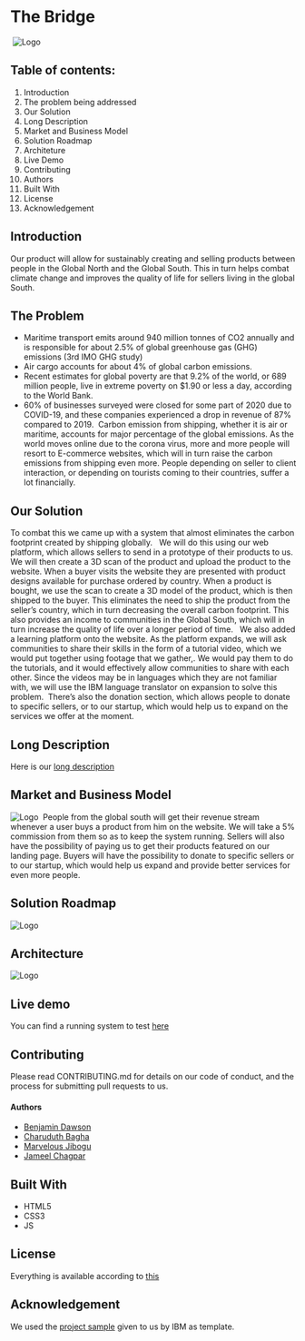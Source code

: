 # The Bridge
​
![Logo](https://i.postimg.cc/HLzkR4Hg/The-Bridge.png "The Bridge Logo")
​
## Table of contents:
1. Introduction
2. The problem being addressed
3. Our Solution
4. Long Description
5. Market and Business Model
6. Solution Roadmap
7. Architeture
8. Live Demo
9. Contributing
10. Authors
11. Built With
12. License
13. Acknowledgement
​
## Introduction
Our product will allow for sustainably creating and selling products between people in the Global North and the Global South. This in turn helps combat climate change and improves the quality of life for sellers living in the global South.
​
## The Problem
- Maritime transport emits around 940 million tonnes of CO2 annually and is responsible for about 2.5% of global greenhouse gas (GHG) emissions (3rd IMO GHG study)
- Air cargo accounts for about 4% of global carbon emissions. 
- Recent estimates for global poverty are that 9.2% of the world, or 689 million people, live in extreme poverty on $1.90 or less a day, according to the World Bank.
- 60% of businesses surveyed were closed for some part of 2020 due to COVID-19, and these companies experienced a drop in revenue of 87% compared to 2019.
​
Carbon emission from shipping, whether it is air or maritime, accounts for major percentage of the global emissions. As the world moves online due to the corona virus, more and more people will resort to E-commerce websites, which will in turn raise the carbon emissions from shipping even more. People depending on seller to client interaction, or depending on tourists coming to their countries, suffer a lot financially. 
​
## Our Solution
 To combat this we came up with a system that almost eliminates the carbon footprint created by shipping globally.
​
​
We will do this using our web platform, which allows sellers to send in a prototype of their products to us. We will then create a 3D scan of the product and upload the product to the website. When a buyer  visits the website they are presented with product designs available for purchase ordered by country. When a product is bought, we use the scan to create a 3D model of the product, which is then shipped to the buyer. This eliminates the need to ship the product from the seller’s country, which in turn decreasing the overall carbon footprint. This also provides an income to communities in the Global South, which will in turn increase the quality of life over a longer period of time.
​
​
We also added a learning platform onto the website. As the platform expands, we will ask communities to share their skills in the form of a tutorial video, which we would put together using footage that we gather,. We would pay them to do the tutorials, and it would effectively allow communities to share with each other. Since the videos may be in languages which they are not familiar with, we will use the IBM language translator on expansion to solve this problem.
​
There’s also the donation section, which allows people to donate to specific sellers, or to our startup, which would help us to expand on the services we offer at the moment.
​
## Long Description
Here is our [long description](https://docs.google.com/document/d/1hVdN7qtD8eDZFbDeAEbjScFkVSK6vge1zHtIaZfLjIo/edit?usp=sharing)
## Market and Business Model
![Logo](https://i.postimg.cc/nLGynpd8/Capture.png "Business Model")
​
People from the global south will get their revenue stream whenever a user buys a product from him on the website. We will take a 5% commission from them so as to keep the system running. Sellers will also have the possibility of paying us to get their products featured on our landing page. Buyers will have the possibility to donate to specific sellers or to our startup, which would help us expand and provide better services for even more people.
​
## Solution Roadmap
![Logo](https://i.postimg.cc/yYfX45hf/roadmap.png "Solution Roadmap")
​
## Architecture
![Logo](https://i.postimg.cc/k4mqJTNZ/architecture.png "Architecture")
​
## Live demo
You can find a running system to test [here](https://the-bridge.eu-gb.mybluemix.net)
​
## Contributing
Please read CONTRIBUTING.md for details on our code of conduct, and the process for submitting pull requests to us.
​
#### Authors
- [Benjamin Dawson](https://www.linkedin.com/in/ben-dawson-558463214/)
- [Charuduth Bagha](https://www.linkedin.com/in/bagha-charuduth-050262177/)
- [Marvelous Jibogu](https://www.linkedin.com/in/marvelous-jibogu-728711214/)
- [Jameel Chagpar](https://www.linkedin.com/in/jameel-chagpar-094996182/)
​
## Built With
- HTML5
- CSS3
- JS
​
## License
Everything is available according to [this](https://commonsclause.com/)
​
## Acknowledgement
We used the [project sample](https://github.com/Call-for-Code/Project-Sample#contributing) given to us by IBM as template.